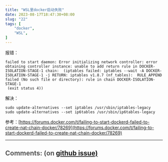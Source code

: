 ```yaml
---
title: "WSL里docker启动失败"
date: 2023-08-17T18:47:30+08:00
slug: "22"
tags: [
    "docker",
    "WSL",
]
---
```


报错：
```
failed to start daemon: Error initializing network controller: error obtaining controller instance: unable to add return rule in DOCKER-ISOLATION-STAGE-1 chain:  (iptables failed: iptables --wait -A DOCKER-ISOLATION-STAGE-1 -j RETURN: iptables v1.8.7 (nf_tables):  RULE_APPEND failed (No such file or directory): rule in chain DOCKER-ISOLATION-STAGE-1
 (exit status 4))
```

解决：
```
sudo update-alternatives --set iptables /usr/sbin/iptables-legacy
sudo update-alternatives --set ip6tables /usr/sbin/ip6tables-legacy
```

参考：[https://forums.docker.com/t/failing-to-start-dockerd-failed-to-create-nat-chain-docker/78269](https://forums.docker.com/t/failing-to-start-dockerd-failed-to-create-nat-chain-docker/78269)

<hr style="width: 100%"/>

<h1 style="font-size: 1.5em;color:#555;font-weight: bold;">Comments: (on <a href="https://github.com/jrdeng/jrdeng.github.io/issues/22">github issue)</a></h1>


<script src="https://utteranc.es/client.js"
        repo="jrdeng/jrdeng.github.io"
        issue-number="22"
        theme="github-light"
        crossorigin="anonymous"
        async>
</script>
